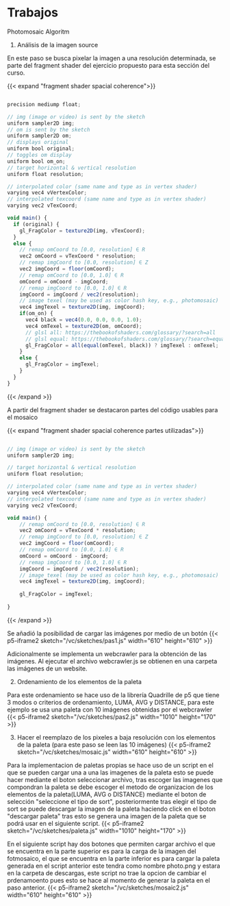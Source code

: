 # Trabajos

Photomosaic Algoritm

1. Análisis de la imagen source

En este paso se busca pixelar la imagen a una resolución determinada, se parte del fragment shader del ejercicio propuesto para esta sección del curso.


{{< expand "fragment shader spacial coherence">}}
```js

precision mediump float;

// img (image or video) is sent by the sketch
uniform sampler2D img;
// om is sent by the sketch
uniform sampler2D om;
// displays original
uniform bool original;
// toggles om display
uniform bool om_on;
// target horizontal & vertical resolution
uniform float resolution;

// interpolated color (same name and type as in vertex shader)
varying vec4 vVertexColor;
// interpolated texcoord (same name and type as in vertex shader)
varying vec2 vTexCoord;

void main() {
  if (original) {
    gl_FragColor = texture2D(img, vTexCoord);
  }
  else {
    // remap omCoord to [0.0, resolution] ∈ R
    vec2 omCoord = vTexCoord * resolution;
    // remap imgCoord to [0.0, resolution] ∈ Z
    vec2 imgCoord = floor(omCoord);
    // remap omCoord to [0.0, 1.0] ∈ R
    omCoord = omCoord - imgCoord;
    // remap imgCoord to [0.0, 1.0] ∈ R
    imgCoord = imgCoord / vec2(resolution);
    // image texel (may be used as color hash key, e.g., photomosaic)
    vec4 imgTexel = texture2D(img, imgCoord);
    if(om_on) {
      vec4 black = vec4(0.0, 0.0, 0.0, 1.0);
      vec4 omTexel = texture2D(om, omCoord);
      // glsl all: https://thebookofshaders.com/glossary/?search=all
      // glsl equal: https://thebookofshaders.com/glossary/?search=equal
      gl_FragColor = all(equal(omTexel, black)) ? imgTexel : omTexel;
    }
    else {
      gl_FragColor = imgTexel;
    }
  }
}

```
{{< /expand >}}


A partir del fragment shader se destacaron partes del código usables para el mosaico 


{{< expand "fragment shader spacial coherence partes utilizadas">}}
```js

// img (image or video) is sent by the sketch
uniform sampler2D img;

// target horizontal & vertical resolution
uniform float resolution;

// interpolated color (same name and type as in vertex shader)
varying vec4 vVertexColor;
// interpolated texcoord (same name and type as in vertex shader)
varying vec2 vTexCoord;

void main() {
    // remap omCoord to [0.0, resolution] ∈ R
    vec2 omCoord = vTexCoord * resolution;
    // remap imgCoord to [0.0, resolution] ∈ Z
    vec2 imgCoord = floor(omCoord);
    // remap omCoord to [0.0, 1.0] ∈ R
    omCoord = omCoord - imgCoord;
    // remap imgCoord to [0.0, 1.0] ∈ R
    imgCoord = imgCoord / vec2(resolution);
    // image texel (may be used as color hash key, e.g., photomosaic)
    vec4 imgTexel = texture2D(img, imgCoord);
    
    gl_FragColor = imgTexel;
    
}
```
{{< /expand >}}


Se añadió la posibilidad de cargar las imágenes por medio de un botón 
{{< p5-iframe2 sketch="/vc/sketches/pas1.js" width="610" height="610" >}}

Adicionalmente se implementa un webcrawler para la obtención de las imágenes. Al ejecutar el archivo webcrawler.js se obtienen en una carpeta las imágenes de un website.


2. Ordenamiento de los elementos de la paleta

Para este ordenamiento se hace uso de la librería Quadrille de p5 que tiene 3 modos  o criterios de ordenamiento,
LUMA, AVG y DISTANCE, para este ejemplo se usa una paleta con 10 imágenes obtenidas por el webcrawler
{{< p5-iframe2 sketch="/vc/sketches/pas2.js" width="1010" height="170" >}}


3. Hacer el reemplazo de los pixeles a baja resolución con los elementos de la paleta (para este paso se leen las 10 imágenes)
{{< p5-iframe2 sketch="/vc/sketches/mosaic.js" width="610" height="610" >}}

Para  la implementacion de paletas propias se hace uso de un script en el que se pueden cargar una a una las imagenes de la paleta esto se puede hacer mediante el boton seleccionar archivo, tras escoger las imagenes que compondran la paleta se debe escoger el metodo de organizacion de los elementos de la paleta(LUMA, AVG o DISTANCE) mediante el boton de selección "seleccione el tipo de sort", posteriormente tras elegir el tipo de sort se puede descargar la imagen de la paleta haciendo click en el boton "descargar paleta" tras esto se genera una imagen de la paleta que se podrá usar en el siguiente script.
{{< p5-iframe2 sketch="/vc/sketches/paleta.js" width="1010" height="170" >}}

En el siguiente script hay dos botones que permiten cargar archivo el que se encuentra en la parte superior es para la carga de la imagen del fotmosaico, el que se encuentra en la parte inferior es para cargar la paleta generada en el script anterior este tendra como nombre photo.png y estara en la carpeta de descargas, este script no trae la opcion de cambiar el prdenamoento pues esto se hace al momento de generar la paleta en el paso anterior.
{{< p5-iframe2 sketch="/vc/sketches/mosaic2.js" width="610" height="610" >}}